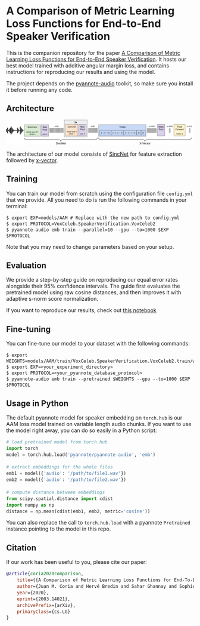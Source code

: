 # A Comparison of Metric Learning Loss Functions for End-to-End Speaker Verification

This is the companion repository for the paper [A Comparison of Metric Learning Loss Functions for End-to-End Speaker Verification](https://arxiv.org/abs/2003.14021). It hosts our best model trained with additive angular margin loss, and contains instructions for reproducing our results and using the model.

The project depends on the [pyannote-audio](https://github.com/pyannote/pyannote-audio) toolkit, so make sure you install it before running any code.

## Architecture

![Architecture of the model](images/architecture.png?raw=true "Architecture")

The architecture of our model consists of [SincNet](https://arxiv.org/abs/1808.00158) for feature extraction followed by [x-vector](https://www.danielpovey.com/files/2018_icassp_xvectors.pdf).

## Training

You can train our model from scratch using the configuration file `config.yml` that we provide. All you need to do is run the following commands in your terminal:

```console
$ export EXP=models/AAM # Replace with the new path to config.yml
$ export PROTOCOL=VoxCeleb.SpeakerVerification.VoxCeleb2
$ pyannote-audio emb train --parallel=10 --gpu --to=1000 $EXP $PROTOCOL 
```

Note that you may need to change parameters based on your setup.

## Evaluation

We provide a step-by-step guide on reproducing our equal error rates alongside their 95% confidence intervals. The guide first evaluates the pretrained model using raw cosine distances, and then improves it with adaptive s-norm score normalization.

If you want to reproduce our results, check out [this notebook](https://github.com/juanmc2005/SpeakerEmbeddingLossComparison/blob/master/reproduce.ipynb)

## Fine-tuning

You can fine-tune our model to your dataset with the following commands:

```console
$ export WEIGHTS=models/AAM/train/VoxCeleb.SpeakerVerification.VoxCeleb2.train/weights/0560.pt
$ export EXP=<your_experiment_directory>
$ export PROTOCOL=<your_pyannote_database_protocol>
$ pyannote-audio emb train --pretrained $WEIGHTS --gpu --to=1000 $EXP $PROTOCOL
```

## Usage in Python

The default pyannote model for speaker embedding on `torch.hub` is our AAM loss model trained on variable length audio chunks. If you want to use the model right away, you can do so easily in a Python script:

```python
# load pretrained model from torch.hub
import torch
model = torch.hub.load('pyannote/pyannote-audio', 'emb')

# extract embeddings for the whole files
emb1 = model({'audio': '/path/to/file1.wav'})
emb2 = model({'audio': '/path/to/file2.wav'})

# compute distance between embeddings
from scipy.spatial.distance import cdist
import numpy as np
distance = np.mean(cdist(emb1, emb2, metric='cosine'))
```

You can also replace the call to `torch.hub.load` with a pyannote `Pretrained` instance pointing to the model in this repo.

## Citation

If our work has been useful to you, please cite our paper:

```bibtex
@article{coria2020comparison,
    title={{A Comparison of Metric Learning Loss Functions for End-To-End Speaker Verification}},
    author={Juan M. Coria and Hervé Bredin and Sahar Ghannay and Sophie Rosset},
    year={2020},
    eprint={2003.14021},
    archivePrefix={arXiv},
    primaryClass={cs.LG}
}
```
